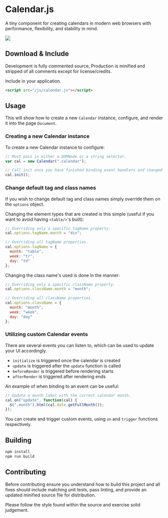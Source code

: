 Calendar.js
===========

A tiny component for creating calendars in modern web browsers with
performance, flexibility, and stability in mind.

![](http://tbranyen.com/u/20155a00.png)

## Download & Include ##

Development is fully commented source, Production is minified and stripped of
all comments except for license/credits.

Include in your application.

``` html
<script src="/js/calendar.js"></script>
```

## Usage ##

This will show how to create a new `Calendar` instance, configure, and render
it into the page `Document`.

### Creating a new Calendar instance ###

To create a new Calendar instance to configure:

``` javascript
// Must pass in either a DOMNode or a string selector.
var cal = new Calendar(".calendar");

// Call init once you have finished binding event handlers and changed options.
cal.init();
```

### Change default tag and class names ###

If you wish to change default tag and class names simply override them on the
`options` object.

Changing the element types that are created is this simple (useful if you want
to avoid having `<table/>`'s built):

``` javascript
// Overriding only a specific tagName property.
cal.options.tagName.month = "div";

// Overriding all tagName properties.
cal.options.tagName = {
  month: "table",
  week: "tr",
  day: "td"
};
```

Changing the class name's used is done in the manner:

``` javascript
// Overriding only a specific className property.
cal.options.className.month = "month";

// Overriding all className properties.
cal.options.className = {
  month: "month",
  week: "week",
  day: "day"
};
```

### Utilizing custom Calendar events ###

There are several events you can listen to, which can be used to update your UI
accordingly.

* `initialize` is triggered once the calendar is created
* `update` is triggered after the `update` function is called
* `beforeRender` is triggered before rendering starts
* `afterRender` is triggered after rendering ends

An example of when binding to an event can be useful:

``` javascript
// Update a month label with the current calendar month.
cal.on("update", function(cal) {
  $(".month").html(cal.date.getFullMonth());
});
```

You can create and trigger custom events, using `on` and `trigger` functions
respectively.

## Building ##

``` bash
npm install
npm run build
```

## Contributing ##

Before contributing ensure you understand how to build this project and all
fixes should include matching unit tests, pass linting, and provide an updated
minified source file for distribution.

Please follow the style found within the source and exercise solid judgement.
